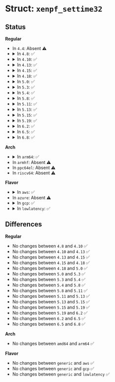 # Struct: <code>xenpf_settime32</code>

## Status
<b>Regular</b>
<ul>
<li>
In <code>4.4</code>: Absent ⚠️
</li>
<li>
<details>
<summary>In <code>4.8</code>: ✅</summary>

```c
struct xenpf_settime32 {
    uint32_t secs;
    uint32_t nsecs;
    uint64_t system_time;
};
```
</details>
</li>
<li>
<details>
<summary>In <code>4.10</code>: ✅</summary>

```c
struct xenpf_settime32 {
    uint32_t secs;
    uint32_t nsecs;
    uint64_t system_time;
};
```
</details>
</li>
<li>
<details>
<summary>In <code>4.13</code>: ✅</summary>

```c
struct xenpf_settime32 {
    uint32_t secs;
    uint32_t nsecs;
    uint64_t system_time;
};
```
</details>
</li>
<li>
<details>
<summary>In <code>4.15</code>: ✅</summary>

```c
struct xenpf_settime32 {
    uint32_t secs;
    uint32_t nsecs;
    uint64_t system_time;
};
```
</details>
</li>
<li>
<details>
<summary>In <code>4.18</code>: ✅</summary>

```c
struct xenpf_settime32 {
    uint32_t secs;
    uint32_t nsecs;
    uint64_t system_time;
};
```
</details>
</li>
<li>
<details>
<summary>In <code>5.0</code>: ✅</summary>

```c
struct xenpf_settime32 {
    uint32_t secs;
    uint32_t nsecs;
    uint64_t system_time;
};
```
</details>
</li>
<li>
<details>
<summary>In <code>5.3</code>: ✅</summary>

```c
struct xenpf_settime32 {
    uint32_t secs;
    uint32_t nsecs;
    uint64_t system_time;
};
```
</details>
</li>
<li>
<details>
<summary>In <code>5.4</code>: ✅</summary>

```c
struct xenpf_settime32 {
    uint32_t secs;
    uint32_t nsecs;
    uint64_t system_time;
};
```
</details>
</li>
<li>
<details>
<summary>In <code>5.8</code>: ✅</summary>

```c
struct xenpf_settime32 {
    uint32_t secs;
    uint32_t nsecs;
    uint64_t system_time;
};
```
</details>
</li>
<li>
<details>
<summary>In <code>5.11</code>: ✅</summary>

```c
struct xenpf_settime32 {
    uint32_t secs;
    uint32_t nsecs;
    uint64_t system_time;
};
```
</details>
</li>
<li>
<details>
<summary>In <code>5.13</code>: ✅</summary>

```c
struct xenpf_settime32 {
    uint32_t secs;
    uint32_t nsecs;
    uint64_t system_time;
};
```
</details>
</li>
<li>
<details>
<summary>In <code>5.15</code>: ✅</summary>

```c
struct xenpf_settime32 {
    uint32_t secs;
    uint32_t nsecs;
    uint64_t system_time;
};
```
</details>
</li>
<li>
<details>
<summary>In <code>5.19</code>: ✅</summary>

```c
struct xenpf_settime32 {
    uint32_t secs;
    uint32_t nsecs;
    uint64_t system_time;
};
```
</details>
</li>
<li>
<details>
<summary>In <code>6.2</code>: ✅</summary>

```c
struct xenpf_settime32 {
    uint32_t secs;
    uint32_t nsecs;
    uint64_t system_time;
};
```
</details>
</li>
<li>
<details>
<summary>In <code>6.5</code>: ✅</summary>

```c
struct xenpf_settime32 {
    uint32_t secs;
    uint32_t nsecs;
    uint64_t system_time;
};
```
</details>
</li>
<li>
<details>
<summary>In <code>6.8</code>: ✅</summary>

```c
struct xenpf_settime32 {
    uint32_t secs;
    uint32_t nsecs;
    uint64_t system_time;
};
```
</details>
</li>
</ul>
<b>Arch</b>
<ul>
<li>
<details>
<summary>In <code>arm64</code>: ✅</summary>

```c
struct xenpf_settime32 {
    uint32_t secs;
    uint32_t nsecs;
    uint64_t system_time;
};
```
</details>
</li>
<li>
In <code>armhf</code>: Absent ⚠️
</li>
<li>
In <code>ppc64el</code>: Absent ⚠️
</li>
<li>
In <code>riscv64</code>: Absent ⚠️
</li>
</ul>
<b>Flavor</b>
<ul>
<li>
<details>
<summary>In <code>aws</code>: ✅</summary>

```c
struct xenpf_settime32 {
    uint32_t secs;
    uint32_t nsecs;
    uint64_t system_time;
};
```
</details>
</li>
<li>
In <code>azure</code>: Absent ⚠️
</li>
<li>
<details>
<summary>In <code>gcp</code>: ✅</summary>

```c
struct xenpf_settime32 {
    uint32_t secs;
    uint32_t nsecs;
    uint64_t system_time;
};
```
</details>
</li>
<li>
<details>
<summary>In <code>lowlatency</code>: ✅</summary>

```c
struct xenpf_settime32 {
    uint32_t secs;
    uint32_t nsecs;
    uint64_t system_time;
};
```
</details>
</li>
</ul>

## Differences
<b>Regular</b>
<ul>
<li>
No changes between <code>4.8</code> and <code>4.10</code> ✅
</li>
<li>
No changes between <code>4.10</code> and <code>4.13</code> ✅
</li>
<li>
No changes between <code>4.13</code> and <code>4.15</code> ✅
</li>
<li>
No changes between <code>4.15</code> and <code>4.18</code> ✅
</li>
<li>
No changes between <code>4.18</code> and <code>5.0</code> ✅
</li>
<li>
No changes between <code>5.0</code> and <code>5.3</code> ✅
</li>
<li>
No changes between <code>5.3</code> and <code>5.4</code> ✅
</li>
<li>
No changes between <code>5.4</code> and <code>5.8</code> ✅
</li>
<li>
No changes between <code>5.8</code> and <code>5.11</code> ✅
</li>
<li>
No changes between <code>5.11</code> and <code>5.13</code> ✅
</li>
<li>
No changes between <code>5.13</code> and <code>5.15</code> ✅
</li>
<li>
No changes between <code>5.15</code> and <code>5.19</code> ✅
</li>
<li>
No changes between <code>5.19</code> and <code>6.2</code> ✅
</li>
<li>
No changes between <code>6.2</code> and <code>6.5</code> ✅
</li>
<li>
No changes between <code>6.5</code> and <code>6.8</code> ✅
</li>
</ul>
<b>Arch</b>
<ul>
<li>
No changes between <code>amd64</code> and <code>arm64</code> ✅
</li>
</ul>
<b>Flavor</b>
<ul>
<li>
No changes between <code>generic</code> and <code>aws</code> ✅
</li>
<li>
No changes between <code>generic</code> and <code>gcp</code> ✅
</li>
<li>
No changes between <code>generic</code> and <code>lowlatency</code> ✅
</li>
</ul>
